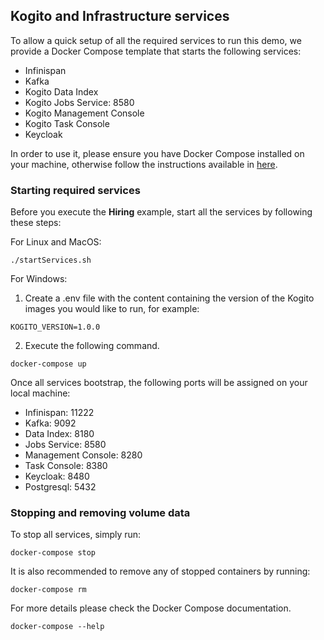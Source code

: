 ## Kogito and Infrastructure services

To allow a quick setup of all the required services to run this demo, we provide a Docker Compose template that starts the following services:
- Infinispan
- Kafka
- Kogito Data Index
- Kogito Jobs Service: 8580
- Kogito Management Console
- Kogito Task Console
- Keycloak

In order to use it, please ensure you have Docker Compose installed on your machine, otherwise follow the instructions available
 in [here](https://docs.docker.com/compose/install/).
 
### Starting required services

  Before you execute the **Hiring** example, start all the services by following these steps:

  For Linux and MacOS:

    ./startServices.sh

  For Windows:
   
  1. Create a .env file with the content containing the version of the Kogito images you would like to run, 
  for example:

    KOGITO_VERSION=1.0.0

  2. Execute the following command. 

    docker-compose up

  Once all services bootstrap, the following ports will be assigned on your local machine:
  - Infinispan: 11222
  - Kafka: 9092
  - Data Index: 8180
  - Jobs Service: 8580
  - Management Console: 8280
  - Task Console: 8380
  - Keycloak: 8480
  - Postgresql: 5432

### Stopping and removing volume data
  
  To stop all services, simply run:

    docker-compose stop

  It is also recommended to remove any of stopped containers by running:
  
    docker-compose rm
    
  For more details please check the Docker Compose documentation.
  
    docker-compose --help
